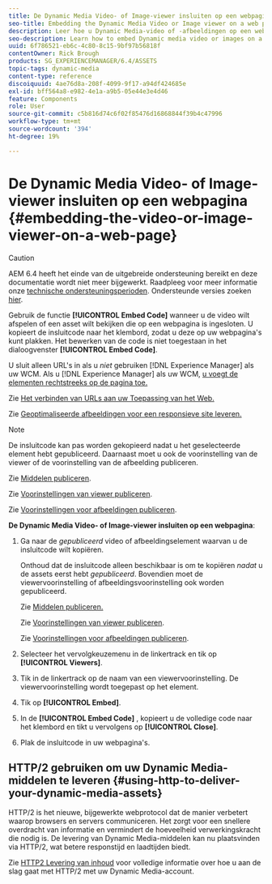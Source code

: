 ```yaml
---
title: De Dynamic Media Video- of Image-viewer insluiten op een webpagina
seo-title: Embedding the Dynamic Media Video or Image viewer on a web page
description: Leer hoe u Dynamic Media-video of -afbeeldingen op een webpagina insluit
seo-description: Learn how to embed Dynamic media video or images on a web page
uuid: 6f786521-eb6c-4c80-8c15-9bf97b56818f
contentOwner: Rick Brough
products: SG_EXPERIENCEMANAGER/6.4/ASSETS
topic-tags: dynamic-media
content-type: reference
discoiquuid: 4ae76d8a-208f-4099-9f17-a94df424685e
exl-id: bff564a8-e982-4e1a-a9b5-05e44e3e4d46
feature: Components
role: User
source-git-commit: c5b816d74c6f02f85476d16868844f39b4c47996
workflow-type: tm+mt
source-wordcount: '394'
ht-degree: 19%

---
```


# De Dynamic Media Video- of Image-viewer insluiten op een webpagina {#embedding-the-video-or-image-viewer-on-a-web-page}

>[!CAUTION]
>
>AEM 6.4 heeft het einde van de uitgebreide ondersteuning bereikt en deze documentatie wordt niet meer bijgewerkt. Raadpleeg voor meer informatie onze [technische ondersteuningsperioden](https://helpx.adobe.com/support/programs/eol-matrix.html). Ondersteunde versies zoeken [hier](https://experienceleague.adobe.com/docs/).

Gebruik de functie **[!UICONTROL Embed Code]** wanneer u de video wilt afspelen of een asset wilt bekijken die op een webpagina is ingesloten. U kopieert de insluitcode naar het klembord, zodat u deze op uw webpagina&#39;s kunt plakken. Het bewerken van de code is niet toegestaan in het dialoogvenster **[!UICONTROL Embed Code]**.

U sluit alleen URL&#39;s in als u _niet_ gebruiken [!DNL Experience Manager] als uw WCM. Als u [!DNL Experience Manager] als uw WCM, [u voegt de elementen rechtstreeks op de pagina toe.](adding-dynamic-media-assets-to-pages.md)

Zie [Het verbinden van URLs aan uw Toepassing van het Web.](linking-urls-to-yourwebapplication.md)

Zie [Geoptimaliseerde afbeeldingen voor een responsieve site leveren.](responsive-site.md)

>[!NOTE]
>
>De insluitcode kan pas worden gekopieerd nadat u het geselecteerde element hebt gepubliceerd. Daarnaast moet u ook de voorinstelling van de viewer of de voorinstelling van de afbeelding publiceren.
>
>Zie [Middelen publiceren](publishing-dynamicmedia-assets.md).
>
>Zie [Voorinstellingen van viewer publiceren](managing-viewer-presets.md#publishing-viewer-presets).
>
>Zie [Voorinstellingen voor afbeeldingen publiceren](managing-image-presets.md#publishing-image-presets).

**De Dynamic Media Video- of Image-viewer insluiten op een webpagina**:

1. Ga naar de *gepubliceerd* video of afbeeldingselement waarvan u de insluitcode wilt kopiëren.

   Onthoud dat de insluitcode alleen beschikbaar is om te kopiëren *nadat* u de assets eerst hebt *gepubliceerd*. Bovendien moet de viewervoorinstelling of afbeeldingsvoorinstelling ook worden gepubliceerd.

   Zie [Middelen publiceren.](publishing-dynamicmedia-assets.md)

   Zie [Voorinstellingen van viewer publiceren](managing-viewer-presets.md#publishing-viewer-presets).

   Zie [Voorinstellingen voor afbeeldingen publiceren](managing-image-presets.md#publishing-image-presets).

1. Selecteer het vervolgkeuzemenu in de linkertrack en tik op **[!UICONTROL Viewers]**.
1. Tik in de linkertrack op de naam van een viewervoorinstelling. De viewervoorinstelling wordt toegepast op het element.
1. Tik op **[!UICONTROL Embed]**.
1. In de **[!UICONTROL Embed Code]** , kopieert u de volledige code naar het klembord en tikt u vervolgens op **[!UICONTROL Close]**.
1. Plak de insluitcode in uw webpagina&#39;s.

## HTTP/2 gebruiken om uw Dynamic Media-middelen te leveren {#using-http-to-deliver-your-dynamic-media-assets}

HTTP/2 is het nieuwe, bijgewerkte webprotocol dat de manier verbetert waarop browsers en servers communiceren. Het zorgt voor een snellere overdracht van informatie en vermindert de hoeveelheid verwerkingskracht die nodig is. De levering van Dynamic Media-middelen kan nu plaatsvinden via HTTP/2, wat betere responstijd en laadtijden biedt.

Zie [HTTP2 Levering van inhoud](http2.md) voor volledige informatie over hoe u aan de slag gaat met HTTP/2 met uw Dynamic Media-account.
